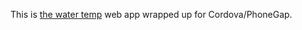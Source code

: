 This is [the water temp](https://github.com/gj262/thewatertemp) web app wrapped up for Cordova/PhoneGap.
